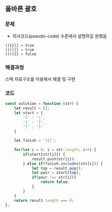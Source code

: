 ## 올바른 괄호

### 문제
- 의사코드(pseudo-code) 수준에서 설명하길 원했음
```text
(){}[] → true
(())[] → true
)()({} → false
```

### 해결과정
스택 자료구조를 이용해서 해결 및 구현

### 코드
```javascript
const solution = function (str) {
	let result = [];
    let start = {
    	'(' : ')',
        '{' : '}',
        '[' : ']'
    }
    
    let finish = ')}]';
    
    for(let i = 0; i < str.length; i++) {
    	if(start[str[i]]) {
        	result.push(str[i]);
        } else if(finish.includes(str[i])) {
        	let top = result.pop();
            let pair = start[top];
            if(pair !== str[i]){
            	return false;
            }
        }
    }
    return result.length === 0;
};
```
